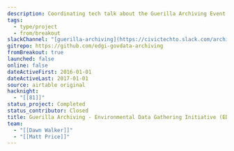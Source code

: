 ```yaml
---
description: Coordinating tech talk about the Guerilla Archiving Event to support Internet Archive's End of Term harvesting project.
tags:
  - type/project
  - from/breakout
slackChannel: "[guerilla-archiving](https://civictechto.slack.com/archives/C3BMND03V)"
gitrepo: https://github.com/edgi-govdata-archiving
fromBreakout: true
launched: false
online: false
dateActiveFirst: 2016-01-01
dateActiveLast: 2017-01-01
source: airtable original
hacknight:
  - "[[81]]"
status_project: Completed
status_contributor: Closed
title: Guerilla Archiving - Environmental Data Gathering Initiative (EDGI)
team:
  - "[[Dawn Walker]]"
  - "[[Matt Price]]"
---
```

